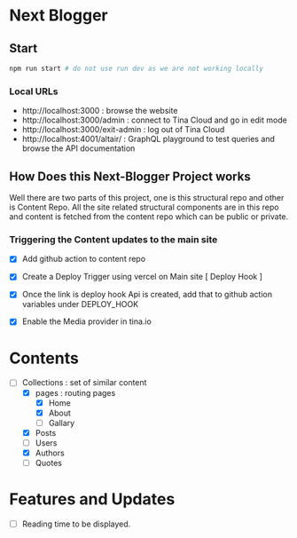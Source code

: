 # Next Blogger 

## Start 
```bash
npm run start # do not use run dev as we are not working locally
```

### Local URLs
- http://localhost:3000 : browse the website
- http://localhost:3000/admin : connect to Tina Cloud and go in edit mode
- http://localhost:3000/exit-admin : log out of Tina Cloud
- http://localhost:4001/altair/ : GraphQL playground to test queries and browse the API documentation


## How Does this Next-Blogger Project works
Well there are two parts of this project, one is this structural repo and other is Content Repo. All the site related structural components are in this repo and content is fetched from the content repo which can be public or private. 


### Triggering the Content updates to the main site
   - [X] Add github action to content repo
   - [X] Create a Deploy Trigger using vercel on Main site [ Deploy Hook ]
   - [x] Once the link is deploy hook Api is created, add that to github action variables under DEPLOY_HOOK
   - [X] Enable the Media provider in tina.io


# Contents
- [ ] Collections : set of similar content
  - [X] pages : routing pages
    - [X] Home
    - [X] About
    - [ ] Gallary
  - [X] Posts
  - [ ] Users
  - [X] Authors
  - [ ] Quotes
# Features and Updates
- [ ] Reading time to be displayed.